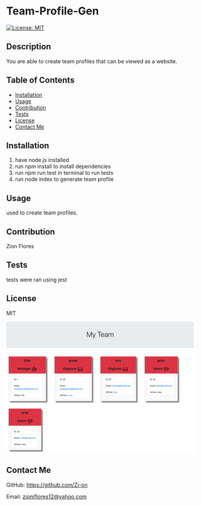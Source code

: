 # Team-Profile-Gen
[![License: MIT](https://img.shields.io/badge/License-MIT-yellow.svg)](https://opensource.org/licenses/MIT)
    
## Description 
You are able to create team profiles that can be viewed as a website.

## Table of Contents
- [Installation](#installation)
- [Usage](#usage)
- [Contribution](#contribution)
- [Tests](#tests)
- [License](#license)
- [Contact Me](#contact-me)

## Installation
1. have node.js installed
2. run npm install to install dependencies
3. run npm run test in terminal to run tests
4. run node index to generate team profile

## Usage
used to create team profiles.

## Contribution
Zion Flores

## Tests
tests were ran using jest

## License
MIT

<img src="./pictures/team-pro-gen.png"></img>

## Contact Me
GitHub: https://github.com/Zi-on

Email: zioniflores12@yahoo.com
